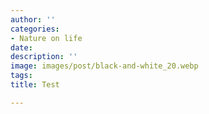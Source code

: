 ```yaml
---
author: ''
categories:
- Nature on life
date:
description: ''
image: images/post/black-and-white_20.webp
tags:
title: Test

---
```

